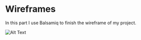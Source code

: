 # Wireframes

In this part I use Balsamiq to finish the wireframe of my project. 



![Alt Text](https://github.com/77meow/portfolio/blob/master/WechatIMG4.jpeg?raw=true)
